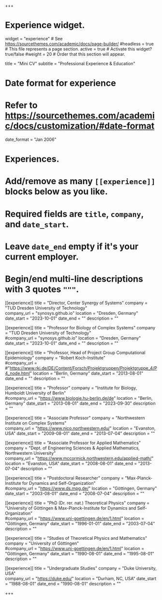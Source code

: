 +++
# Experience widget.
widget = "experience"  # See https://sourcethemes.com/academic/docs/page-builder/
#headless = true  # This file represents a page section.
active = true  # Activate this widget? true/false
#weight = 20  # Order that this section will appear.

title = "Mini CV"
subtitle = "Professional Experience & Education"

# Date format for experience
#   Refer to https://sourcethemes.com/academic/docs/customization/#date-format
date_format = "Jan 2006"

# Experiences.
#   Add/remove as many `[[experience]]` blocks below as you like.
#   Required fields are `title`, `company`, and `date_start`.
#   Leave `date_end` empty if it's your current employer.
#   Begin/end multi-line descriptions with 3 quotes `"""`.

[[experience]]
  title = "Director, Center Synergy of Systems"
  company = "TUD Dresden University of Technology"  
  company_url = "synosys.github.io"
  location = "Dresden, Germany"
  date_start = "2023-10-01"
  date_end = ""
  description = ""  

[[experience]]
  title = "Professor for Biology of Complex Systems"
  company = "TUD Dresden University of Technology"  
  #company_url = "synosys.github.io"
  location = "Dresden, Germany"
  date_start = "2023-10-01"
  date_end = ""
  description = "" 

[[experience]]
  title = "Professor, Head of Project Group Computational Epidemiology"
  company = "Robert Koch-Institute"  
  #company_url = #"https://www.rki.de/DE/Content/Forsch/Projektgruppen/Projektgruppe_4/P4_node.html"
  location = "Berlin, Germany"
  date_start = "2013-08-01"
  date_end = ""
  description = ""  

[[experience]]
  title = "Professor"
  company = "Institute for Biology, Humboldt University of Berlin"  
  #company_url = "https://www.biologie.hu-berlin.de/de"
  location = "Berlin, Germany"
  date_start = "2013-08-01"
  date_end = "2023-09-30"
  description = "" 
  
[[experience]]
  title = "Associate Professor"
  company = "Northwestern Institute on Complex Systems"  
  company_url = "https://www.nico.northwestern.edu/"
  location = "Evanston, USA"
  date_start = "2009-08-01"
  date_end = "2013-07-04"
  description = ""

[[experience]]
  title = "Associate Professor for Applied Mathematics"
  company = "Dept. of Engineering Sciences & Applied Mathematics, Northwestern University"  
  company_url = "https://www.mccormick.northwestern.edu/applied-math/"
  location = "Evanston, USA"
  date_start = "2008-08-01"
  date_end = "2013-07-04"
  description = ""

[[experience]]
  title = "Postdoctoral Researcher"
  company = "Max-Planck-Institute for Dynamics and Self-Organization"  
  #company_url = "https://www.ds.mpg.de/"
  location = "Göttingen, Germany"
  date_start = "2003-08-01"
  date_end = "2008-07-04"
  description = ""
  
[[experience]]
  title = "PhD (Dr. rer. nat.) Theoretical Physics"
  company = "University of Göttingen & Max-Planck-Institute for Dynamics and Self-Organization"  
  #company_url = "https://www.uni-goettingen.de/en/1.html"
  location = "Göttingen, Germany"
  date_start = "1996-01-01"
  date_end = "2003-07-04"
  description = ""

[[experience]]
  title = "Studies of Theoretical Physics and Mathematics"
  company = "University of Göttingen"  
  #company_url = "https://www.uni-goettingen.de/en/1.html"
  location = "Göttingen, Germany"
  date_start = "1990-08-01"
  date_end = "1995-08-01"
  description = ""
 

[[experience]]
  title = "Undergraduate Studies"
  company = "Duke University, USA"  
  company_url = "https://duke.edu/"
  location = "Durham, NC, USA"
  date_start = "1988-08-01"
  date_end = "1990-08-01"
  description = ""
  
 


  









  
+++
